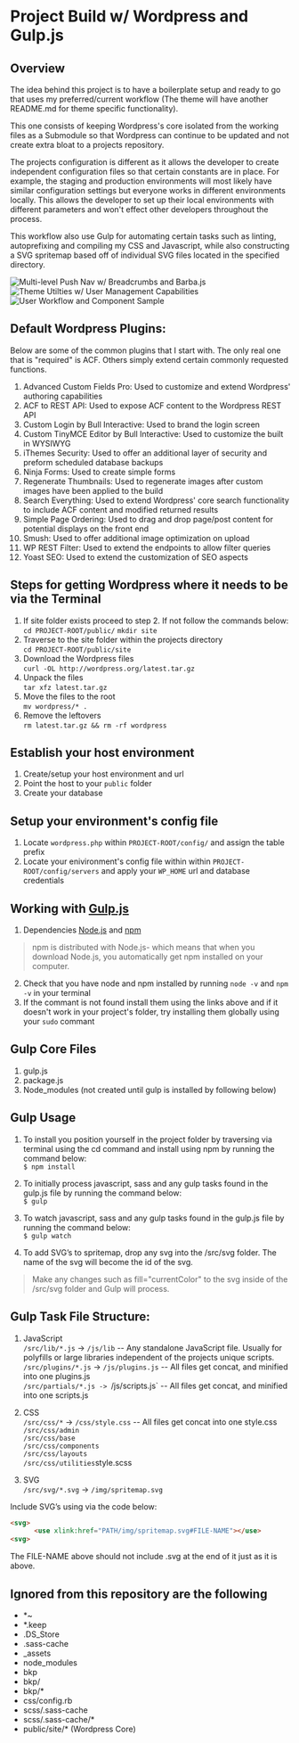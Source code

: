 # Project Build w/ Wordpress and Gulp.js

## Overview
The idea behind this project is to have a boilerplate setup and ready to go that uses my preferred/current workflow (The theme will have another README.md for theme specific functionality).

This one consists of keeping Wordpress's core isolated from the working files as a Submodule so that Wordpress can continue to be updated and not create extra bloat to a projects repository. 

The projects configuration is different as it allows the developer to create independent configuration files so that certain constants are in place. For example, the staging and production environments will most likely have similar configuration settings but everyone works in different environments locally. This allows the developer to set up their local environments  with different parameters and won't effect other developers throughout the process.

This workflow also use Gulp for automating certain tasks such as linting, autoprefixing and compiling my CSS and Javascript, while also constructing a SVG spritemap based off of individual SVG files located in the specified directory.

![Multi-level Push Nav w/ Breadcrumbs and Barba.js](https://bullinteractive.co/image/multilevel-push-menu.gif)
![Theme Utilties w/ User Management Capabilities](https://bullinteractive.co/image/theme-utilities.gif)
![User Workflow and Component Sample](https://bullinteractive.co/image/user-management-and-component-sample.gif)

## Default Wordpress Plugins:
Below are some of the common plugins that I start with. The only real one that is "required" is ACF. Others simply extend certain commonly requested functions.
1. Advanced Custom Fields Pro: Used to customize and extend Wordpress' authoring capabilities
2. ACF to REST API: Used to expose ACF content to the Wordpress REST API
3. Custom Login by Bull Interactive: Used to brand the login screen
4. Custom TinyMCE Editor by Bull Interactive: Used to customize the built in WYSIWYG
5. iThemes Security: Used to offer an additional layer of security and preform scheduled database backups
6. Ninja Forms: Used to create simple forms
7. Regenerate Thumbnails: Used to regenerate images after custom images have been applied to the build
8. Search Everything: Used to extend Wordpress' core search functionality to include ACF content and modified returned results
9. Simple Page Ordering: Used to drag and drop page/post content for potential displays on the front end
10. Smush: Used to offer additional image optimization on upload
11. WP REST Filter: Used to extend the endpoints to allow filter queries
12. Yoast SEO: Used to extend the customization of SEO aspects

## Steps for getting Wordpress where it needs to be via the Terminal
1. If site folder exists proceed to step 2. If not follow the commands below:<br />
`cd PROJECT-ROOT/public/`
`mkdir site`
2. Traverse to the site folder within the projects directory<br />
`cd PROJECT-ROOT/public/site`<br />
3. Download the Wordpress files<br />
`curl -OL http://wordpress.org/latest.tar.gz`<br />
4. Unpack the files<br />
`tar xfz latest.tar.gz`<br />
5. Move the files to the root<br />
`mv wordpress/* .`<br />
6. Remove the leftovers<br />
`rm latest.tar.gz && rm -rf wordpress`

## Establish your host environment
1. Create/setup your host environment and url
2. Point the host to your `public` folder
3. Create your database

## Setup your environment's config file
1. Locate `wordpress.php` within `PROJECT-ROOT/config/` and assign the table prefix<br />
2. Locate your enivironment's config file within within `PROJECT-ROOT/config/servers` and apply your `WP_HOME` url and database credentials

## Working with [Gulp.js](https://gulpjs.com/)
1. Dependencies [Node.js](https://nodejs.org/en/) and [npm](https://www.npmjs.com/get-npm)
> npm is distributed with Node.js- which means that when you download Node.js, you automatically get npm installed on your computer.
2. Check that you have node and npm installed by running `node -v` and `npm -v` in your terminal
3. If the commant is not found install them using the links above and if it doesn't work in your project's folder, try installing them globally using your `sudo` commant

## Gulp Core Files
1. gulp.js
2. package.js
3. Node_modules (not created until gulp is installed by following below)

## Gulp Usage
1. To install you position yourself in the project folder by traversing via terminal using the cd command and install using npm by running the command below:<br />
`$ npm install`

2. To initially process javascript, sass and any gulp tasks found in the gulp.js file by running the command below:<br />
`$ gulp`

3. To watch javascript, sass and any gulp tasks found in the gulp.js file by running the command below:<br />
`$ gulp watch`

4. To add SVG’s to spritemap, drop any svg into the /src/svg folder. The name of the svg will become the id of the svg.<br />
> Make any changes such as fill="currentColor" to the svg inside of the /src/svg folder and Gulp will process.

## Gulp Task File Structure:

1. JavaScript<br />
`/src/lib/*.js` -> `/js/lib` -- Any standalone JavaScript file. Usually for polyfills or large libraries independent of the projects unique scripts.<br />
`/src/plugins/*.js` -> `/js/plugins.js` -- All files get concat, and minified into one plugins.js<br />
`/src/partials/*.js -> `/js/scripts.js` -- All files get concat, and minified into one scripts.js<br />

2. CSS<br />
`/src/css/*` -> `/css/style.css` -- All files get concat into one style.css<br />
`/src/css/admin`<br />
`/src/css/base`<br />
`/src/css/components`<br />
`/src/css/layouts`<br />
`/src/css/utilities`style.scss <br />

3. SVG<br />
`/src/svg/*.svg` -> `/img/spritemap.svg`<br />

Include SVG’s using via the code below:
``` html
<svg>
      <use xlink:href="PATH/img/spritemap.svg#FILE-NAME"></use>
<svg>
```
The FILE-NAME above should not include .svg at the end of it just as it is above.


## Ignored from this repository are the following
- *~
- *.keep
- .DS_Store
- .sass-cache
- _assets
- node_modules
- bkp
- bkp/
- bkp/*
- css/config.rb
- scss/.sass-cache
- scss/.sass-cache/*
- public/site/* (Wordpress Core)
